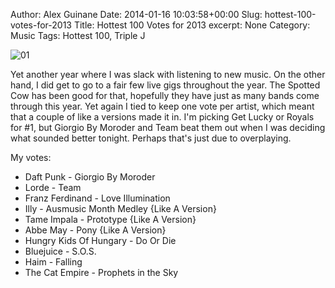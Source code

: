 Author: Alex Guinane
Date: 2014-01-16 10:03:58+00:00
Slug: hottest-100-votes-for-2013
Title: Hottest 100 Votes for 2013
excerpt: None
Category: Music
Tags: Hottest 100, Triple J

![01](/images/2014/2014-01-16-hottest-100-votes-for-2013/01.jpg)

Yet another year where I was slack with listening to new music. On the other hand, I did get to go to a fair few live gigs throughout the year. The Spotted Cow has been good for that, hopefully they have just as many bands come through this year. Yet again I tied to keep one vote per artist, which meant that a couple of like a versions made it in. I'm picking Get Lucky or Royals for #1, but Giorgio By Moroder and Team beat them out when I was deciding what sounded better tonight. Perhaps that's just due to overplaying.

My votes:

* Daft Punk - Giorgio By Moroder
* Lorde - Team
* Franz Ferdinand - Love Illumination
* Illy - Ausmusic Month Medley {Like A Version}
* Tame Impala - Prototype {Like A Version}
* Abbe May - Pony {Like A Version}
* Hungry Kids Of Hungary - Do Or Die
* Bluejuice - S.O.S.
* Haim - Falling
* The Cat Empire - Prophets in the Sky
